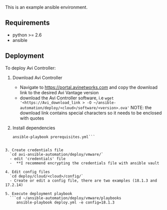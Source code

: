 This is an example ansible environment.

## Requirements

 - python >= 2.6
 - ansible 
 
 ## Deployment
 To deploy Avi Controller:
   1. Download Avi Controller
      - Navigate to https://portal.avinetworks.com and copy the download link 
        to the desired Avi Vantage version
      - download the Avi Controller software, i.e
        `wget '<https://Avi_download_link > -O ~/ansible-automation/deploy/<cloud>/software/<version>.ova'`
         NOTE: the download link contains special characters so it needs to be enclosed with quotes
   
   2. Install dependencies
      ```cd ansilbe-automation/deploy/<cloud>/playbooks
      ansible-playbook prerequisites.yml```
 
    3. Create credentials file
      `cd avi-ansible-automation/deploy/vmware/`
      - edit 'credentials' file
      -  **I recommend encrypting the credentials file with ansible vault
    
    4. Edit config files 
      `cd deploy/cloud/<cloud>/config/`
      - Create or edit a config file, there are two examples (18.1.3 and 17.2.14)
      
    5. Execute deployment playbook
      ```cd ~/ansible-automation/deploy/vmware/playbooks
         ansible-playbook deploy.yml -e config=18.1.3
       

